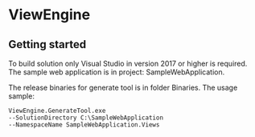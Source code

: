 # ViewEngine

## Getting started

To build solution only Visual Studio in version 2017 or higher is required.
The sample web application is in project: SampleWebApplication.

The release binaries for generate tool is in folder Binaries.
The usage sample:

```
ViewEngine.GenerateTool.exe
--SolutionDirectory C:\SampleWebApplication
--NamespaceName SampleWebApplication.Views
```
